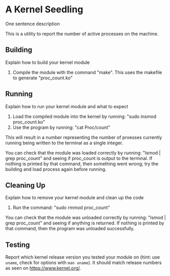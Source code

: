 # A Kernel Seedling

One sentence description

This is a utility to report the number of active processes on the machine.

## Building

Explain how to build your kernel module

1.  Compile the module with the command "make".
        This uses the makefile to generate "proc_count.ko" 

## Running

Explain how to run your kernel module and what to expect

1.  Load the compiled module into the kernel by running: "sudo insmod proc_count.ko"
2.  Use the program by running: "cat Proc/count"

This will result in a number representing the number of proesses currently running being written to the terminal as a single integer.

You can check that the module was loaded correctly by running: "lsmod | grep proc_count" and seeing if proc_count is output to the terminal. If nothing is printed by that command, then something went wrong; try the building and load process again before running. 

## Cleaning Up

Explain how to remove your kernel module and clean up the code

1.  Run the command: "sudo rmmod proc_count"

You can check that the module was unloaded correctly by running: "lsmod | grep proc_count" and seeing if anything is returned. If nothing is printed by that command, then the program was unloaded successfully. 

## Testing

Report which kernel release version you tested your module on
(hint: use `uname`, check for options with `man uname`).
It should match release numbers as seen on https://www.kernel.org/.

